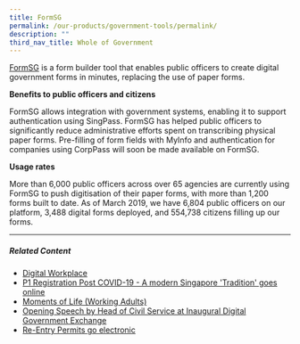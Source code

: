 ```yaml
---
title: FormSG
permalink: /our-products/government-tools/permalink/
description: ""
third_nav_title: Whole of Government
---
```

[FormSG](https://form.gov.sg/#!/) is a form builder tool that enables public officers to create digital government forms in minutes, replacing the use of paper forms.

**Benefits to public officers and citizens**

FormSG allows integration with government systems, enabling it to support authentication using SingPass. FormSG has helped public officers to significantly reduce administrative efforts spent on transcribing physical paper forms. Pre-filling of form fields with MyInfo and authentication for companies using CorpPass will soon be made available on FormSG.

**Usage rates**

More than 6,000 public officers across over 65 agencies are currently using FormSG to push digitisation of their paper forms, with more than 1,200 forms built to date. As of March 2019, we have 6,804 public officers on our platform, 3,488 digital forms deployed, and 554,738 citizens filling up our forms.

* * *

##### **Related Content**

*   [Digital Workplace](https://www.tech.gov.sg/products-and-services/digital-workplace/?utm_medium=recommender_0&utm_source=aHR0cHM6Ly93d3cudGVjaC5nb3Yuc2cvcHJvZHVjdHMtYW5kLXNlcnZpY2VzL2Zvcm1zZy8=&utm_content=aHR0cHM6Ly93d3cudGVjaC5nb3Yuc2cvcHJvZHVjdHMtYW5kLXNlcnZpY2VzL2RpZ2l0YWwtd29ya3BsYWNlLw==)
*   [P1 Registration Post COVID-19 - A modern Singapore 'Tradition' goes online](https://www.tech.gov.sg/media/technews/p1-registration-goes-online?utm_medium=recommender_1&utm_source=aHR0cHM6Ly93d3cudGVjaC5nb3Yuc2cvcHJvZHVjdHMtYW5kLXNlcnZpY2VzL2Zvcm1zZy8=&utm_content=aHR0cHM6Ly93d3cudGVjaC5nb3Yuc2cvbWVkaWEvdGVjaG5ld3MvcDEtcmVnaXN0cmF0aW9uLWdvZXMtb25saW5l)
*   [Moments of Life (Working Adults)](https://www.tech.gov.sg/media/technews/mol-wasj-lg?utm_medium=recommender_2&utm_source=aHR0cHM6Ly93d3cudGVjaC5nb3Yuc2cvcHJvZHVjdHMtYW5kLXNlcnZpY2VzL2Zvcm1zZy8=&utm_content=aHR0cHM6Ly93d3cudGVjaC5nb3Yuc2cvbWVkaWEvdGVjaG5ld3MvbW9sLXdhc2otbGc=)
*   [Opening Speech by Head of Civil Service at Inaugural Digital Government Exchange](https://www.tech.gov.sg/media/speeches/opening-speech-by-head-of-civil-service-at-inaugural-digital-government-exchange?utm_medium=recommender_3&utm_source=aHR0cHM6Ly93d3cudGVjaC5nb3Yuc2cvcHJvZHVjdHMtYW5kLXNlcnZpY2VzL2Zvcm1zZy8=&utm_content=aHR0cHM6Ly93d3cudGVjaC5nb3Yuc2cvbWVkaWEvc3BlZWNoZXMvb3BlbmluZy1zcGVlY2gtYnktaGVhZC1vZi1jaXZpbC1zZXJ2aWNlLWF0LWluYXVndXJhbC1kaWdpdGFsLWdvdmVybm1lbnQtZXhjaGFuZ2U=)
*   [Re-Entry Permits go electronic](https://www.tech.gov.sg/media/technews/reentry-permits-go-electronic?utm_medium=recommender_4&utm_source=aHR0cHM6Ly93d3cudGVjaC5nb3Yuc2cvcHJvZHVjdHMtYW5kLXNlcnZpY2VzL2Zvcm1zZy8=&utm_content=aHR0cHM6Ly93d3cudGVjaC5nb3Yuc2cvbWVkaWEvdGVjaG5ld3MvcmVlbnRyeS1wZXJtaXRzLWdvLWVsZWN0cm9uaWM=)

[](mailto:?Subject=FormSG&Body=%20https://www.tech.gov.sg/products-and-services/formsg/)

[](http://www.facebook.com/sharer.php?u=https://www.tech.gov.sg/products-and-services/formsg/)

[](https://www.linkedin.com/sharing/share-offsite/?url=https://www.tech.gov.sg/products-and-services/formsg/&title=FormSG)